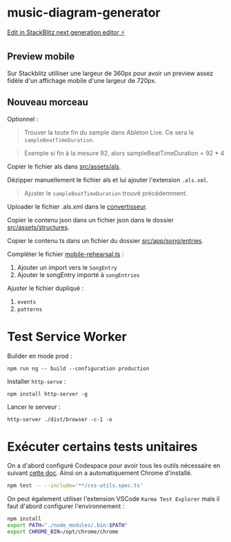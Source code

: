 # music-diagram-generator

[Edit in StackBlitz next generation editor ⚡️](https://stackblitz.com/~/github.com/Bludwarf/music-diagram-generator)

## Preview mobile

Sur Stackblitz utilliser une largeur de 360px pour avoir un preview assez fidèle d'un affichage mobile d'une largeur de
720px.

## Nouveau morceau

Optionnel :

> Trouver la toute fin du sample dans Ableton Live. Ce sera le `sampleBeatTimeDuration`.

> Exemple si fin à la mesure 92, alors sampleBeatTimeDuration = 92 * 4

Copier le fichier als dans [src/assets/als](src/assets/als).

Dézipper manuellement le fichier als et lui ajouter l'extension `.als.xml`.

> Ajuster le `sampleBeatTimeDuration` trouvé précédemment.

Uploader le fichier .als.xml dans le [convertisseur](https://bludwarf.github.io/music-diagram-generator/convert).

Copier le contenu json dans un fichier json dans le dossier [src/assets/structures](src/assets/structures).

Copier le contenu ts dans un fichier du dossier [src/app/song/entries](src/app/song/entries).

Compléter le fichier [mobile-rehearsal.ts](src/app/rehearsal/mobile/mobile-rehearsal.ts) :

1. Ajouter un import vers le `SongEntry`
2. Ajouter le songEntry importé à `songEntries`

Ajuster le fichier dupliqué :

1. `events`
2. `patterns`

# Test Service Worker

Builder en mode prod :

```shell
npm run ng -- build --configuration production
```

Installer `http-serve` :

```shell
npm install http-server -g
```

Lancer le serveur :

```shell
http-server ./dist/browser -c-1 -o
```

# Exécuter certains tests unitaires

On a d'abord configuré Codespace pour avoir tous les outils nécessaire en suivant [cette doc](https://docs.github.com/fr/codespaces/setting-up-your-project-for-codespaces/adding-a-dev-container-configuration/setting-up-your-nodejs-project-for-codespaces). Ainsi on a automatiquement Chrome d'installé.

```bash
npm test -- --include='**/css-utils.spec.ts'
```

On peut également utiliser l'extension VSCode `Karma Test Explorer` mais il faut d'abord configurer l'environnement :

```bash
npm install
export PATH="./node_modules/.bin:$PATH"
export CHROME_BIN=/opt/chrome/chrome
```
